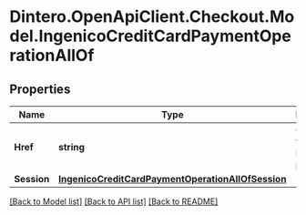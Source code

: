 # Dintero.OpenApiClient.Checkout.Model.IngenicoCreditCardPaymentOperationAllOf

## Properties

Name | Type | Description | Notes
------------ | ------------- | ------------- | -------------
**Href** | **string** | Contains the URI to initiate a payment.  | [optional] 
**Session** | [**IngenicoCreditCardPaymentOperationAllOfSession**](IngenicoCreditCardPaymentOperationAllOfSession.md) |  | 

[[Back to Model list]](../README.md#documentation-for-models) [[Back to API list]](../README.md#documentation-for-api-endpoints) [[Back to README]](../README.md)

